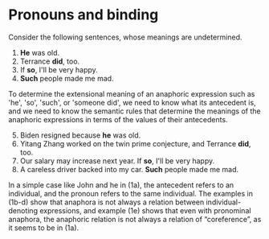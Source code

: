 # Pronouns and binding

Consider the following sentences, whose meanings are undetermined. 

1. **He** was old.
2. Terrance **did**, too.
3. If **so**, I'll be very happy.
4. **Such** people made me mad.

To determine the extensional meaning of an anaphoric expression such as 'he', 'so', 'such', or 'someone did', we need to know what its antecedent is, and we need to know the semantic rules that determine the meanings of the anaphoric expressions in terms of the values of their antecedents. 

5. Biden resigned because **he** was old.
6. Yitang Zhang worked on the twin prime conjecture, and Terrance **did**, too.
7. Our salary may increase next year. If **so**, I'll be very happy.
8. A careless driver backed into my car. **Such** people made me mad.

In a simple case like John and he in (1a), the antecedent refers to an individual, and the pronoun refers to the same individual. The examples in (1b-d) show that anaphora is not always a relation between individual-denoting expressions, and example (1e) shows that even with pronominal anaphora, the anaphoric relation is not always a relation of “coreference”, as it seems to be in (1a).  
